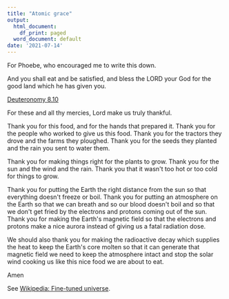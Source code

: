 ```yaml
---
title: "Atomic grace"
output:
  html_document:
    df_print: paged
  word_document: default
date: '2021-07-14'
---
```


For Phoebe, who encouraged me to write this down.

And you shall eat and be satisfied, and bless the LORD your God for the good land which he has given you.

[Deuteronomy 8.10](https://www.mechon-mamre.org/p/pt/pt0508.htm#10)

For these and all thy mercies, Lord make us truly thankful.

Thank you for this food, and for the hands that prepared it. Thank you for the people who worked to give us this food. Thank you for the tractors they drove and the farms they ploughed. Thank you for the seeds they planted and the rain you sent to water them.

Thank you for making things right for the plants to grow. Thank you for the sun and the wind and the rain. Thank you that it wasn't too hot or too cold for things to grow.

Thank you for putting the Earth the right distance from the sun so that everything doesn't freeze or boil. Thank you for putting an atmosphere on the Earth so that we can breath and so our blood doesn't boil and so that we don't get fried by the electrons and protons coming out of the sun. Thank you for making the Earth's magnetic field so that the electrons and protons make a nice aurora instead of giving us a fatal radiation dose.

We should also thank you for making the radioactive decay which supplies the heat to keep the Earth's core molten so that it can generate that magnetic field we need to keep the atmosphere intact and stop the solar wind cooking us like this nice food we are about to eat.

Amen

See [Wikipedia: Fine-tuned universe](https://en.wikipedia.org/wiki/Fine-tuned_universe).
